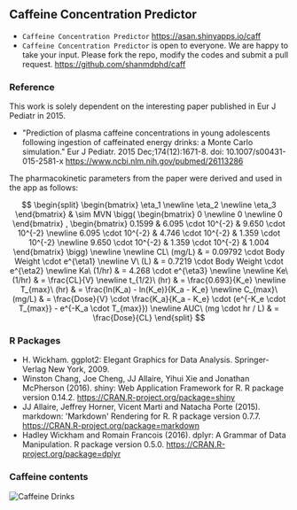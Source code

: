 ## Caffeine Concentration Predictor

- `Caffeine Concentration Predictor` <https://asan.shinyapps.io/caff>
- `Caffeine Concentration Predictor` is open to everyone. We are happy to take your input. Please fork the repo, modify the codes and submit a pull request. <https://github.com/shanmdphd/caff>

### Reference

This work is solely dependent on the interesting paper published in Eur J Pediatr in 2015. 

- "Prediction of plasma caffeine concentrations in young adolescents following ingestion of caffeinated energy drinks: a Monte Carlo simulation." Eur J Pediatr. 2015 Dec;174(12):1671-8. doi: 10.1007/s00431-015-2581-x <https://www.ncbi.nlm.nih.gov/pubmed/26113286>

The pharmacokinetic parameters from the paper were derived and used in the app as follows:

$$ 
\begin{split}
\begin{bmatrix}
     \eta_1 \newline
     \eta_2 \newline
     \eta_3
\end{bmatrix}
& \sim MVN \bigg(
\begin{bmatrix}
     0 \newline
     0 \newline
     0
\end{bmatrix}
, 
\begin{bmatrix}
     0.1599 & 6.095 \cdot 10^{-2} & 9.650 \cdot 10^{-2} \newline
     6.095 \cdot 10^{-2} & 4.746 \cdot 10^{-2} & 1.359 \cdot 10^{-2} \newline
     9.650 \cdot 10^{-2} & 1.359 \cdot 10^{-2} & 1.004
\end{bmatrix}
\bigg) \newline
\newline
CL\ (mg/L) & = 0.09792 \cdot Body Weight \cdot e^{\eta1} \newline
V\ (L) & = 0.7219 \cdot Body Weight \cdot e^{\eta2} \newline
Ka\ (1/hr) & = 4.268 \cdot e^{\eta3} \newline
\newline
Ke\ (1/hr) & = \frac{CL}{V} \newline
t_{1/2}\ (hr) & = \frac{0.693}{K_e} \newline
T_{max}\ (hr) & = \frac{ln(K_a) - ln(K_e)}{K_a - K_e} \newline
C_{max}\ (mg/L) & = \frac{Dose}{V} \cdot \frac{K_a}{K_a - K_e} \cdot (e^{-K_e \cdot  T_{max}} - e^{-K_a \cdot T_{max}}) \newline
AUC\ (mg \cdot hr / L)  & = \frac{Dose}{CL} 
\end{split}
$$


### R Packages
- H. Wickham. ggplot2: Elegant Graphics for Data Analysis. Springer-Verlag New York, 2009.
- Winston Chang, Joe Cheng, JJ Allaire, Yihui Xie and Jonathan McPherson (2016). shiny: Web Application Framework for R. R package version 0.14.2. https://CRAN.R-project.org/package=shiny
- JJ Allaire, Jeffrey Horner, Vicent Marti and Natacha Porte (2015). markdown: 'Markdown' Rendering for R. R package version 0.7.7. https://CRAN.R-project.org/package=markdown
- Hadley Wickham and Romain Francois (2016). dplyr: A Grammar of Data Manipulation. R package version 0.5.0. https://CRAN.R-project.org/package=dplyr

### Caffeine contents

![Caffeine Drinks](http://graphs.net/wp-content/uploads/2013/01/Caffeine-Content-in-Energy-Drinks.jpg)

